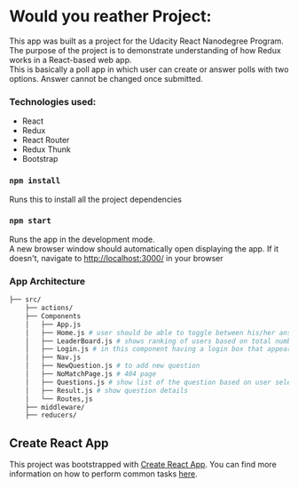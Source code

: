 # Would you reather Project:

This app was built as a  project for the Udacity React Nanodegree Program. The purpose of the project is to demonstrate understanding of how Redux works in a React-based web app.
<br>
This is basically a poll app in which user can create or answer polls with two options. Answer cannot be changed once submitted.

### Technologies used:
 - React
 - Redux 
 - React Router 
 - Redux Thunk
 - Bootstrap

### `npm install`

Runs this to install all the project dependencies

### `npm start`

Runs the app in the development mode.<br>
A new browser window should automatically open displaying the app.  If it doesn't, navigate to [http://localhost:3000/](http://localhost:3000/) in your browser

### App Architecture
```bash
├── src/
    ├── actions/
    ├── Components
    │   ├── App.js 
    │   ├── Home.js # user should be able to toggle between his/her answered and unanswered polls on the home page, which is located at the root.
    │   ├── LeaderBoard.js # shows ranking of users based on total number of answered and unanswered polls
    │   ├── Login.js # in this component having a login box that appears at the root of the application that lets the user select a name from the list of existing users.
    │   ├── Nav.js 
    │   ├── NewQuestion.js # to add new question
    │   ├── NoMatchPage.js # 404 page
    │   ├── Questions.js # show list of the question based on user selected 'unanswered' or 'answered'
    │   ├── Result.js # show question details
    │   └── Routes,js 
    ├── middleware/ 
    ├── reducers/ 

```
## Create React App

This project was bootstrapped with [Create React App](https://github.com/facebookincubator/create-react-app). You can find more information on how to perform common tasks [here](https://github.com/facebookincubator/create-react-app/blob/master/packages/react-scripts/template/README.md).
